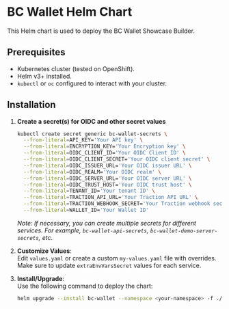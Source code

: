# BC Wallet Helm Chart

This Helm chart is used to deploy the BC Wallet Showcase Builder.

## Prerequisites

- Kubernetes cluster (tested on OpenShift).
- Helm v3+ installed.
- `kubectl` or `oc` configured to interact with your cluster.

## Installation

1. **Create a secret(s) for OIDC and other secret values**
    ```bash
    kubectl create secret generic bc-wallet-secrets \
      --from-literal=API_KEY='Your API key' \
      --from-literal=ENCRYPTION_KEY='Your Encryption key' \
      --from-literal=OIDC_CLIENT_ID='Your OIDC Client ID' \
      --from-literal=OIDC_CLIENT_SECRET='Your OIDC client secret' \
      --from-literal=OIDC_ISSUER_URL='Your OIDC issuer URL' \
      --from-literal=OIDC_REALM='Your OIDC realm' \
      --from-literal=OIDC_SERVER_URL='Your OIDC server URL' \
      --from-literal=OIDC_TRUST_HOST='Your OIDC trust host' \
      --from-literal=TENANT_ID='Your tenant ID' \
      --from-literal=TRACTION_API_URL='Your Traction API URL' \
      --from-literal=TRACTION_WEBHOOK_SECRET='Your Traction webhook secret' \
      --from-literal=WALLET_ID='Your Wallet ID'
    ```
    _Note: If necessary, you can create multiple secrets for different services. For example, `bc-wallet-api-secrets`, `bc-wallet-demo-server-secrets`, etc._
2. **Customize Values**:  
   Edit `values.yaml` or create a custom `my-values.yaml` file with overrides.
   Make sure to update `extraEnvVarsSecret` values for each service.

3. **Install/Upgrade**:  
   Use the following command to deploy the chart:

   ```bash
   helm upgrade --install bc-wallet --namespace <your-namespace> -f ./charts/bc-wallet/values.yaml ./charts/bc-wallet
   ```
